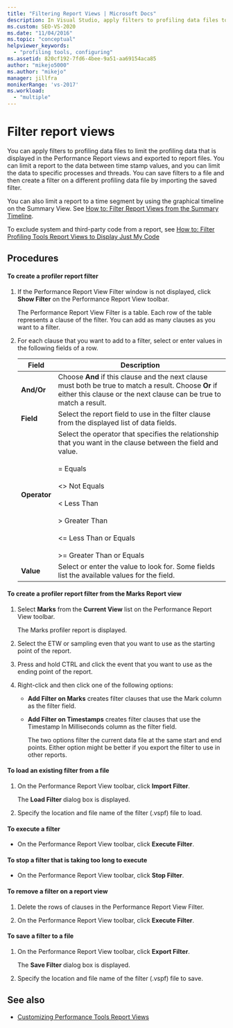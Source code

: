 ```yaml
---
title: "Filtering Report Views | Microsoft Docs"
description: In Visual Studio, apply filters to profiling data files to limit the profiling data that's displayed in the Performance Report views and exported to report files.
ms.custom: SEO-VS-2020
ms.date: "11/04/2016"
ms.topic: "conceptual"
helpviewer_keywords:
  - "profiling tools, configuring"
ms.assetid: 820cf192-7fd6-4bee-9a51-aa69154aca85
author: "mikejo5000"
ms.author: "mikejo"
manager: jillfra
monikerRange: 'vs-2017'
ms.workload:
  - "multiple"
---
```

# Filter report views
You can apply filters to profiling data files to limit the profiling data that is displayed in the Performance Report views and exported to report files. You can limit a report to the data between time stamp values, and you can limit the data to specific processes and threads. You can save filters to a file and then create a filter on a different profiling data file by importing the saved filter.

 You can also limit a report to a time segment by using the graphical timeline on the Summary View. See [How to: Filter Report Views from the Summary Timeline](../profiling/how-to-filter-report-views-from-the-summary-timeline.md).

 To exclude system and third-party code from a report, see [How to: Filter Profiling Tools Report Views to Display Just My Code](../profiling/how-to-filter-profiling-tools-report-views-to-display-just-my-code.md)

## Procedures

#### To create a profiler report filter

1. If the Performance Report View Filter window is not displayed, click **Show Filter** on the Performance Report View toolbar.

     The Performance Report View Filter is a table. Each row of the table represents a clause of the filter. You can add as many clauses as you want to a filter.

2. For each clause that you want to add to a filter, select or enter values in the following fields of a row.

    |Field|Description|
    |-----------|-----------------|
    |**And/Or**|Choose **And** if this clause and the next clause must both be true to match a result. Choose **Or** if either this clause or the next clause can be true to match a result.|
    |**Field**|Select the report field to use in the filter clause from the displayed list of data fields.|
    |**Operator**|Select the operator that specifies the relationship that you want in the clause between the field and value.<br /><br /> =    Equals<br /><br /> <>  Not Equals<br /><br /> <    Less Than<br /><br /> >    Greater Than<br /><br /> <=  Less Than or Equals<br /><br /> >=  Greater Than or Equals|
    |**Value**|Select or enter the value to look for. Some fields list the available values for the field.|

#### To create a profiler report filter from the Marks Report view

1. Select **Marks** from the **Current View** list on the Performance Report View toolbar.

    The Marks profiler report is displayed.

2. Select the ETW or sampling even that you want to use as the starting point of the report.

3. Press and hold CTRL and click the event that you want to use as the ending point of the report.

4. Right-click and then click one of the following options:

   - **Add Filter on Marks** creates filter clauses that use the Mark column as the filter field.

   - **Add Filter on Timestamps** creates filter clauses that use the Timestamp In Milliseconds column as the filter field.

     The two options filter the current data file at the same start and end points. Either option might be better if you export the filter to use in other reports.

#### To load an existing filter from a file

1. On the Performance Report View toolbar, click **Import Filter**.

     The **Load Filter** dialog box is displayed.

2. Specify the location and file name of the filter (.vspf) file to load.

#### To execute a filter

- On the Performance Report View toolbar, click **Execute Filter**.

#### To stop a filter that is taking too long to execute

- On the Performance Report View toolbar, click **Stop Filter**.

#### To remove a filter on a report view

1. Delete the rows of clauses in the Performance Report View Filter.

2. On the Performance Report View toolbar, click **Execute Filter**.

#### To save a filter to a file

1. On the Performance Report View toolbar, click **Export Filter**.

     The **Save Filter** dialog box is displayed.

2. Specify the location and file name of the filter (.vspf) file to save.

## See also
- [Customizing Performance Tools Report Views](../profiling/customizing-performance-tools-report-views.md)
